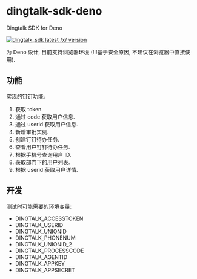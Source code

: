 # dingtalk-sdk-deno

Dingtalk SDK for Deno

<a href="https://deno.land/x/dingtalk_sdk"><img src="https://img.shields.io/endpoint?url=https%3A%2F%2Fdeno-visualizer.danopia.net%2Fshields%2Flatest-version%2Fx%2Fdingtalk_sdk" alt="dingtalk_sdk latest /x/ version" /></a>

为 Deno 设计, 目前支持浏览器环境 (!!!基于安全原因, 不建议在浏览器中直接使用).

## 功能

实现的钉钉功能:

1. 获取 token.
2. 通过 code 获取用户信息.
3. 通过 userid 获取用户信息.
4. 新增审批实例.
5. 创建钉钉待办任务.
6. 查看用户钉钉待办任务.
7. 根据手机号查询用户 ID.
8. 获取部门下的用户列表.
9. 根据 userid 获取用户详情.

## 开发

测试时可能需要的环境变量:

- DINGTALK_ACCESSTOKEN
- DINGTALK_USERID
- DINGTALK_UNIONID
- DINGTALK_PHONENUM
- DINGTALK_UNIONID_2
- DINGTALK_PROCESSCODE
- DINGTALK_AGENTID
- DINGTALK_APPKEY
- DINGTALK_APPSECRET
